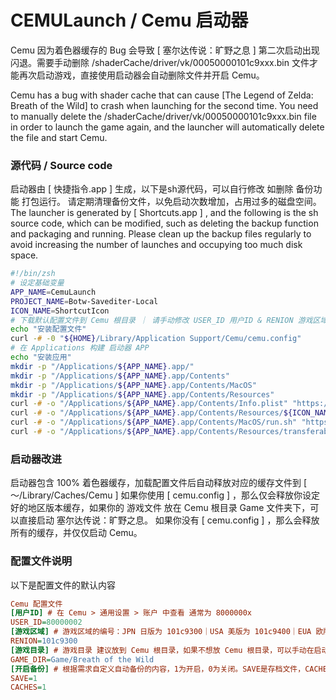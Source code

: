 # CEMULaunch / Cemu 启动器

Cemu 因为着色器缓存的 Bug 会导致 [ 塞尔达传说：旷野之息 ] 第二次启动出现闪退。需要手动删除 /shaderCache/driver/vk/00050000101c9xxx.bin 文件才能再次启动游戏，直接使用启动器会自动删除文件并开启 Cemu。

Cemu has a bug with shader cache that can cause [The Legend of Zelda: Breath of the Wild] to crash when launching for the second time. You need to manually delete the /shaderCache/driver/vk/00050000101c9xxx.bin file in order to launch the game again, and the launcher will automatically delete the file and start Cemu.

### 源代码 / Source code
启动器由 [ 快捷指令.app ] 生成，以下是sh源代码，可以自行修改 如删除 备份功能 打包运行。 请定期清理备份文件，以免启动次数增加，占用过多的磁盘空间。 The launcher is generated by [ Shortcuts.app ] , and the following is the sh source code, which can be modified, such as deleting the backup function and packaging and running. Please clean up the backup files regularly to avoid increasing the number of launches and occupying too much disk space.

```zsh
#!/bin/zsh
# 设定基础变量
APP_NAME=CemuLaunch
PROJECT_NAME=Botw-Savediter-Local
ICON_NAME=ShortcutIcon
# 下载默认配置文件到 Cemu 根目录 ｜ 请手动修改 USER_ID 用户ID & RENION 游戏区域
echo "安装配置文件"
curl -# -0 "${HOME}/Library/Application Support/Cemu/cemu.config"
# 在 Applications 构建 启动器 APP
echo "安装应用"
mkdir -p "/Applications/${APP_NAME}.app/"
mkdir -p "/Applications/${APP_NAME}.app/Contents"
mkdir -p "/Applications/${APP_NAME}.app/Contents/MacOS"
mkdir -p "/Applications/${APP_NAME}.app/Contents/Resources"
curl -# -o "/Applications/${APP_NAME}.app/Contents/Info.plist" "https://kailous.github.io/${PROJECT_NAME}/${APP_NAME}.app/Contents/Info.plist"
curl -# -o "/Applications/${APP_NAME}.app/Contents/Resources/${ICON_NAME}.icns" "https://kailous.github.io/${PROJECT_NAME}/${APP_NAME}.app/Contents/Resources/${ICON_NAME}.icns"
curl -# -o "/Applications/${APP_NAME}.app/Contents/MacOS/run.sh" "https://kailous.github.io/${PROJECT_NAME}/${APP_NAME}.app/Contents/MacOS/run.sh"
curl -# -o "/Applications/${APP_NAME}.app/Contents/Resources/transferable.tar.gz" "https://kailous.github.io/${PROJECT_NAME}/${APP_NAME}.app/Contents/Resources/transferable.tar.gz"
```

### 启动器改进
启动器包含 100% 着色器缓存，加载配置文件后自动释放对应的缓存文件到 [ ～/Library/Caches/Cemu ]
如果你使用 [ cemu.config ] ，那么仅会释放你设定好的地区版本缓存，如果你的 游戏文件 放在 Cemu 根目录 Game 文件夹下，可以直接启动 塞尔达传说：旷野之息。
如果你没有 [ cemu.config ] ，那么会释放所有的缓存，并仅仅启动 Cemu。

### 配置文件说明
以下是配置文件的默认内容
```ini
Cemu 配置文件
[用户ID] # 在 Cemu > 通用设置 > 账户 中查看 通常为 8000000x
USER_ID=80000002
[游戏区域] # 游戏区域的编号：JPN 日版为 101c9300｜USA 美版为 101c9400｜EUA 欧版为 101c9500
RENION=101c9300
[游戏目录] # 游戏目录 建议放到 Cemu 根目录，如果不想放 Cemu 根目录，可以手动在启动器右键显示包内容，用文本工具打开 run.sh:76 行，"${CEMU_DIR}/${GAME_DIR}" 替换为 "Botw 游戏目录"。否则无法直接启动游戏，仅会启动 Cemu。
GAME_DIR=Game/Breath of the Wild
[开启备份] # 根据需求自定义自动备份的内容，1为开启，0为关闭。SAVE是存档文件，CACHES是缓存文件。
SAVE=1
CACHES=1
```
